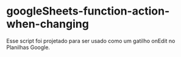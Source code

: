 # googleSheets-function-action-when-changing
Esse script foi projetado para ser usado como um gatilho onEdit no Planilhas Google.
